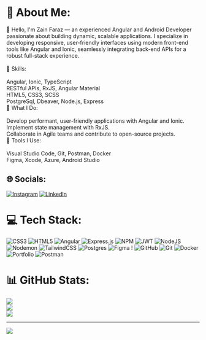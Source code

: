 # 💫 About Me:
👋 Hello, I'm Zain Faraz — an experienced Angular and Android Developer passionate about building dynamic, scalable applications. I specialize in developing responsive, user-friendly interfaces using modern front-end tools like Angular and Ionic, seamlessly integrating back-end APIs for a robust full-stack experience.<br><br>💼 Skills:<br><br>Angular, Ionic, TypeScript<br>RESTful APIs, RxJS, Angular Material<br>HTML5, CSS3, SCSS<br>PostgreSql, Dbeaver, Node.js, Express<br>🚀 What I Do:<br><br>Develop performant, user-friendly applications with Angular and Ionic.<br>Implement state management with  RxJS.<br>Collaborate in Agile teams and contribute to open-source projects.<br>🔧 Tools I Use:<br><br>Visual Studio Code, Git, Postman, Docker<br>Figma, Xcode, Azure, Android Studio


## 🌐 Socials:
[![Instagram](https://img.shields.io/badge/Instagram-%23E4405F.svg?logo=Instagram&logoColor=white)](https://instagram.com/zainfaraz_) [![LinkedIn](https://img.shields.io/badge/LinkedIn-%230077B5.svg?logo=linkedin&logoColor=white)](https://www.linkedin.com/in/zain-faraz/) 

# 💻 Tech Stack:
![CSS3](https://img.shields.io/badge/css3-%231572B6.svg?style=for-the-badge&logo=css3&logoColor=white) ![HTML5](https://img.shields.io/badge/html5-%23E34F26.svg?style=for-the-badge&logo=html5&logoColor=white)  ![Angular](https://img.shields.io/badge/angular-%23DD0031.svg?style=for-the-badge&logo=angular&logoColor=white) ![Express.js](https://img.shields.io/badge/express.js-%23404d59.svg?style=for-the-badge&logo=express&logoColor=%2361DAFB) ![NPM](https://img.shields.io/badge/NPM-%23CB3837.svg?style=for-the-badge&logo=npm&logoColor=white) ![JWT](https://img.shields.io/badge/JWT-black?style=for-the-badge&logo=JSON%20web%20tokens) ![NodeJS](https://img.shields.io/badge/node.js-6DA55F?style=for-the-badge&logo=node.js&logoColor=white) ![Nodemon](https://img.shields.io/badge/NODEMON-%23323330.svg?style=for-the-badge&logo=nodemon&logoColor=%BBDEAD) ![TailwindCSS](https://img.shields.io/badge/tailwindcss-%2338B2AC.svg?style=for-the-badge&logo=tailwind-css&logoColor=white) 
![Postgres](https://img.shields.io/badge/postgres-%23316192.svg?style=for-the-badge&logo=postgresql&logoColor=white) ![Figma](https://img.shields.io/badge/figma-%23F24E1E.svg?style=for-the-badge&logo=figma&logoColor=white) ! ![GitHub](https://img.shields.io/badge/github-%23121011.svg?style=for-the-badge&logo=github&logoColor=white) 
![Git](https://img.shields.io/badge/git-%23F05033.svg?style=for-the-badge&logo=git&logoColor=white) ![Docker](https://img.shields.io/badge/docker-%230db7ed.svg?style=for-the-badge&logo=docker&logoColor=white) ![Portfolio](https://img.shields.io/badge/Portfolio-%23000000.svg?style=for-the-badge&logo=firefox&logoColor=#FF7139) ![Postman](https://img.shields.io/badge/Postman-FF6C37?style=for-the-badge&logo=postman&logoColor=white)
# 📊 GitHub Stats:
![](https://github-readme-stats.vercel.app/api?username=ZainFaraz02&theme=blueberry&hide_border=false&include_all_commits=true&count_private=true)<br/>
![](https://github-readme-streak-stats.herokuapp.com/?user=ZainFaraz02&theme=blueberry&hide_border=false)<br/>
![](https://github-readme-stats.vercel.app/api/top-langs/?username=ZainFaraz02&theme=blueberry&hide_border=false&include_all_commits=true&count_private=true&layout=compact)

---
[![](https://visitcount.itsvg.in/api?id=ZainFaraz02&icon=0&color=0)](https://visitcount.itsvg.in)

<!-- Proudly created with GPRM ( https://gprm.itsvg.in ) -->
